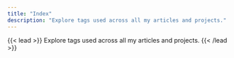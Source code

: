 ```yaml
---
title: "Index"
description: "Explore tags used across all my articles and projects."
---
```

{{< lead >}}
Explore tags used across all my articles and projects.
{{< /lead >}}